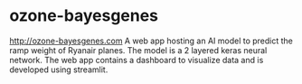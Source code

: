 # ozone-bayesgenes
http://ozone-bayesgenes.com
A web app hosting an AI model to predict the ramp weight of Ryanair planes. The model is a 2 layered keras neural network. The web app contains a dashboard to visualize data and is developed using streamlit.
